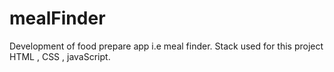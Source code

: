 # mealFinder
Development of food prepare app i.e meal finder.
Stack used for this project HTML , CSS , javaScript.
